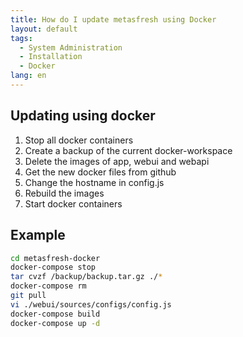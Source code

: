 ```yaml
---
title: How do I update metasfresh using Docker
layout: default
tags:
  - System Administration
  - Installation
  - Docker
lang: en
---
```


## Updating using docker

1. Stop all docker containers
1. Create a backup of the current docker-workspace
1. Delete the images of app, webui and webapi
1. Get the new docker files from github
1. Change the hostname in config.js
1. Rebuild the images
1. Start docker containers


## Example

```bash
cd metasfresh-docker
docker-compose stop
tar cvzf /backup/backup.tar.gz ./*
docker-compose rm
git pull
vi ./webui/sources/configs/config.js
docker-compose build
docker-compose up -d
```
